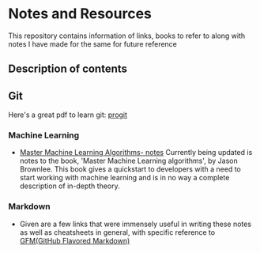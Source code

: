 # Notes and Resources
This repository contains information of links, books to refer to along with notes I have made for the same for future reference

## Description of contents
## Git
Here's a great pdf to learn git: [progit]

[progit]:Git/progit.pdf

### Machine Learning
- [Master Machine Learning Algorithms- notes][brownlee-notes]
  Currently being updated is notes to the book, 'Master Machine Learning algorithms', by Jason Brownlee. This book gives a quickstart to developers with a need to start working with machine learning and is in no way a complete description of in-depth theory.

[brownlee-notes]:https://github.com/sreekarsr/Notes/blob/master/machine-learning/brownlee-notes.md

### Markdown
 - Given are a few links that were immensely useful in writing these notes as well as cheatsheets in general, with specific reference to [GFM(GitHub Flavored Markdown)][gfm]

[gfm]:https://github.github.com/gfm/

